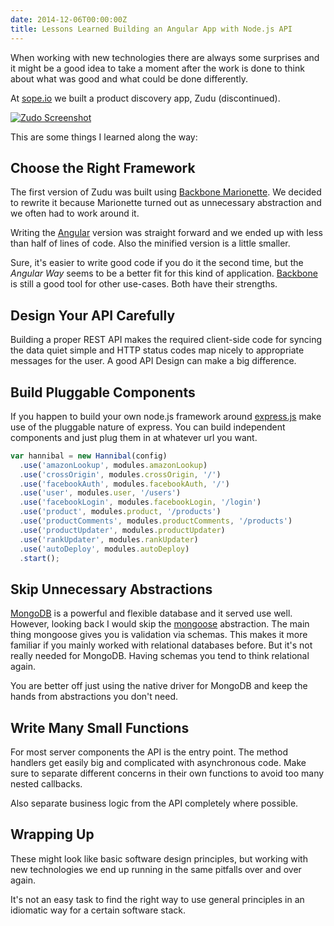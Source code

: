 ```yaml
---
date: 2014-12-06T00:00:00Z
title: Lessons Learned Building an Angular App with Node.js API
---
```


When working with new technologies there are always some surprises
and it might be a good idea to take a moment after the work is done
to think about what was good and what could be done differently.<!--more-->


At [sope.io](https://sope.io/) we built a product discovery app, Zudu (discontinued).

[![Zudo Screenshot](/images/zudu.jpg)](http://www.zudu.cc/)

This are some things I learned along the way:


## Choose the Right Framework
The first version of Zudu was built using [Backbone Marionette](https://marionettejs.com/). We decided to rewrite it because Marionette turned out as unnecessary abstraction and we often had to work around it.

Writing the [Angular](https://angularjs.org/) version was straight forward and we ended up with less than half of lines of code. Also the minified version is a little smaller.

Sure, it's easier to write good code if you do it the second time, but the _Angular Way_ seems to be a better fit for this kind of application.
[Backbone](https://backbonejs.org/) is still a good tool for other use-cases.
Both have their strengths.


## Design Your API Carefully
Building a proper REST API makes the required client-side code for syncing the data quiet simple and HTTP status codes map nicely to appropriate messages for the user.
A good API Design can make a big difference.


## Build Pluggable Components
If you happen to build your own node.js framework around [express.js](https://expressjs.com/) make use of the pluggable nature of express. You can build independent components and just plug them in at whatever url you want.

```js
var hannibal = new Hannibal(config)
  .use('amazonLookup', modules.amazonLookup)
  .use('crossOrigin', modules.crossOrigin, '/')
  .use('facebookAuth', modules.facebookAuth, '/')
  .use('user', modules.user, '/users')
  .use('facebookLogin', modules.facebookLogin, '/login')
  .use('product', modules.product, '/products')
  .use('productComments', modules.productComments, '/products')
  .use('productUpdater', modules.productUpdater)
  .use('rankUpdater', modules.rankUpdater)
  .use('autoDeploy', modules.autoDeploy)
  .start();
```


## Skip Unnecessary Abstractions
[MongoDB](https://www.mongodb.org/) is a powerful and flexible database and it served use well. However, looking back I would skip the [mongoose](https://mongoosejs.com/) abstraction. The main thing mongoose gives you is validation via schemas. This makes it more familiar if you mainly worked with relational databases before. But it's not really needed for MongoDB. Having schemas you tend to think relational again.

You are better off just using the native driver for MongoDB and keep the hands from abstractions you don't need.


## Write Many Small Functions
For most server components the API is the entry point. The method handlers get easily big and complicated with asynchronous code. Make sure to separate different concerns in their own functions to avoid too many nested callbacks.

Also separate business logic from the API completely where possible.


## Wrapping Up
These might look like basic software design principles, but working with new technologies we end up running in the same pitfalls over and over again.

It's not an easy task to find the right way to use general principles in an idiomatic way for a certain software stack.
